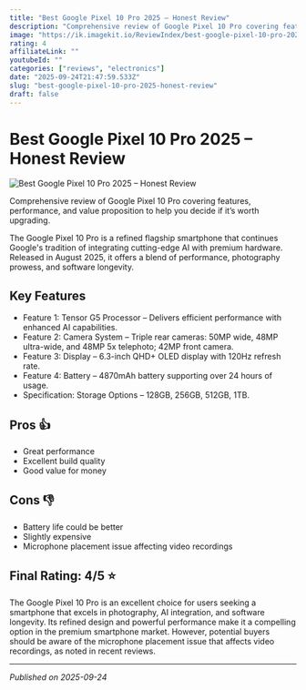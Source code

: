 ```yaml
---
title: "Best Google Pixel 10 Pro 2025 – Honest Review"
description: "Comprehensive review of Google Pixel 10 Pro covering features, performance, and value proposition to help you decide if it’s worth upgrading."
image: "https://ik.imagekit.io/ReviewIndex/best-google-pixel-10-pro-2025-honest-reviews.jpeg"
rating: 4
affiliateLink: ""
youtubeId: ""
categories: ["reviews", "electronics"]
date: "2025-09-24T21:47:59.533Z"
slug: "best-google-pixel-10-pro-2025-honest-review"
draft: false
---
```


# Best Google Pixel 10 Pro 2025 – Honest Review

![Best Google Pixel 10 Pro 2025 – Honest Review](https://ik.imagekit.io/ReviewIndex/best-google-pixel-10-pro-2025-honest-reviews.jpeg)

 Comprehensive review of Google Pixel 10 Pro covering features, performance, and value proposition to help you decide if it’s worth upgrading.

The Google Pixel 10 Pro is a refined flagship smartphone that continues Google's tradition of integrating cutting-edge AI with premium hardware. Released in August 2025, it offers a blend of performance, photography prowess, and software longevity.


## Key Features

- Feature 1: Tensor G5 Processor – Delivers efficient performance with enhanced AI capabilities.
- Feature 2: Camera System – Triple rear cameras: 50MP wide, 48MP ultra-wide, and 48MP 5x telephoto; 42MP front camera.
- Feature 3: Display – 6.3-inch QHD+ OLED display with 120Hz refresh rate.
- Feature 4: Battery – 4870mAh battery supporting over 24 hours of usage.
- Specification: Storage Options – 128GB, 256GB, 512GB, 1TB.



## Pros 👍

- Great performance
- Excellent build quality
- Good value for money



## Cons 👎

- Battery life could be better
- Slightly expensive
- Microphone placement issue affecting video recordings


## Final Rating: 4/5 ⭐

The Google Pixel 10 Pro is an excellent choice for users seeking a smartphone that excels in photography, AI integration, and software longevity. Its refined design and powerful performance make it a compelling option in the premium smartphone market. However, potential buyers should be aware of the microphone placement issue that affects video recordings, as noted in recent reviews.



---

*Published on 2025-09-24*
